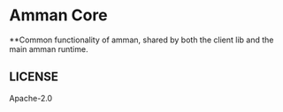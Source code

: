 # Amman Core

**Common functionality of amman, shared by both the client lib and the main amman runtime.

## LICENSE

Apache-2.0
